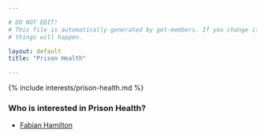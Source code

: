 ```yaml
---

# DO NOT EDIT!
# This file is automatically generated by get-members. If you change it, bad
# things will happen.

layout: default
title: "Prison Health"

---
```


{% include interests/prison-health.md %}

### Who is interested in Prison Health?


* [Fabian Hamilton](../members/fabian-hamilton.html)

